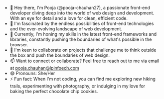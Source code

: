 - 👋 Hey there, I'm Pooja (@pooja-chauhan27), a passionate front-end developer diving deep into the world of web design and development. With an eye for detail and a love for clean, efficient code.
- 👀 I'm fascinated by the endless possibilities of front-end technologies and the ever-evolving landscape of web development.
- 🌱 Currently, I'm honing my skills in the latest front-end frameworks and libraries, constantly pushing the boundaries of what's possible in the browser.
- 💞️ I'm keen to collaborate on projects that challenge me to think outside the box and push the boundaries of web design.
- 📫 Want to connect or collaborate? Feel free to reach out to me via email at pooja.chauhan@lpinfoech.com
- 😄 Pronouns: She/Her
- ⚡ Fun fact: When I'm not coding, you can find me exploring new hiking trails, experimenting with photography, or indulging in my love for baking the perfect chocolate chip cookies.

<!---
pooja-chauhan27/pooja-chauhan27 is a ✨ special ✨ repository because its `README.md` (this file) appears on your GitHub profile.
You can click the Preview link to take a look at your changes.
--->

